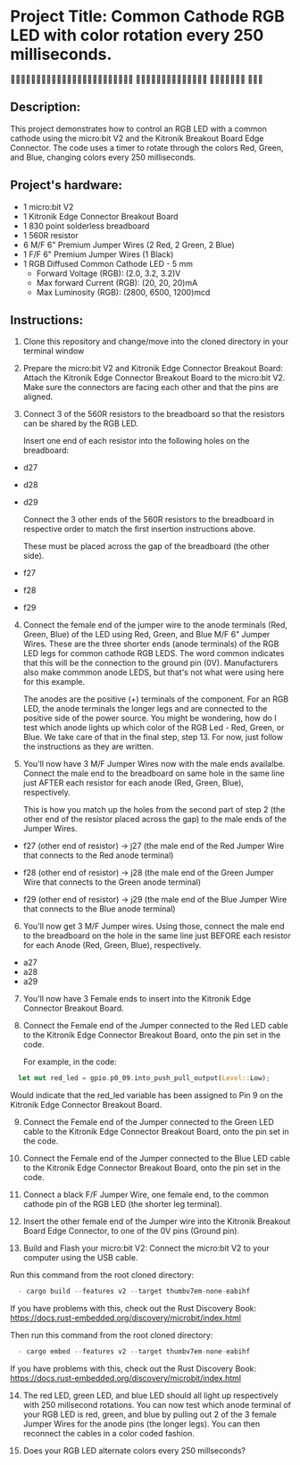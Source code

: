 # Project Title: Common Cathode RGB LED with color rotation every 250 milliseconds.

   🚀🚀🚀🚀🚀🚀🚀🚀🚀🚀🚀🚀🚀🚀🚀🚀🚀🚀🚀🚀🚀🚀🚀🚀
   🚀🚀🚀🚀🚀🚀🚀🚀🚀🚀🚀🚀🚀🚀
   🚀🚀🚀🚀🚀🚀🚀
   🚀🚀🚀

## Description:

   This project demonstrates how to control an RGB LED with a common cathode using the micro:bit V2 and the Kitronik Breakout Board Edge Connector. The code uses a timer to rotate through the colors Red, Green, and Blue, changing colors every 250 milliseconds.


## Project's hardware:

- 1 micro:bit V2
- 1 Kitronik Edge Connector Breakout Board
- 1 830 point solderless breadboard
- 1 560R resistor
- 6 M/F 6" Premium Jumper Wires (2 Red, 2 Green, 2 Blue)
- 1 F/F 6" Premium Jumper Wires (1 Black)
- 1 RGB Diffused Common Cathode LED - 5 mm
  - Forward Voltage (RGB): (2.0, 3.2, 3.2)V
  - Max forward Current (RGB): (20, 20, 20)mA
  - Max Luminosity (RGB): (2800, 6500, 1200)mcd

## Instructions:

1. Clone this repository and change/move into the cloned directory in your terminal window

2. Prepare the micro:bit V2 and Kitronik Edge Connector Breakout Board:
Attach the Kitronik Edge Connector Breakout Board to the micro:bit V2. Make sure the connectors are facing each other and that the pins are aligned.

3. Connect 3 of the 560R resistors to the breadboard so that the resistors can be shared by the RGB LED.

   Insert one end of each resistor into the following holes on the breadboard:

- d27
- d28
- d29

   Connect the 3 other ends of the 560R resistors to the breadboard in respective order to match the first insertion instructions above.

   These must be placed across the gap of the breadboard (the other side).

- f27
- f28
- f29

4. Connect the female end of the jumper wire to the anode terminals (Red, Green, Blue) of the LED using Red, Green, and Blue M/F 6" Jumper Wires. These are the three shorter ends (anode terminals) of the RGB LED legs for common cathode RGB LEDS. The word common indicates that this will be the connection to the ground pin (0V). Manufacturers also make commmon anode LEDS, but that's not what were using here for this example. 

   The anodes are the positive (+) terminals of the component. For an RGB LED, the anode terminals the longer legs and are connected to the positive side of the power source. You might be wondering, how do I test which anode lights up which color of the RGB Led - Red, Green, or Blue. We take care of that in the final step, step 13. For now, just follow the instructions as they are written.

5. You'll now have 3 M/F Jumper Wires now with the male ends availalbe. Connect the male end to the breadboard on same hole in the same line just AFTER each resistor for each anode (Red, Green, Blue), respectively.

   This is how you match up the holes from the second part of step 2 (the other end of the resistor placed across the gap) to the male ends of the Jumper Wires.

- f27 (other end of resistor) -> j27 (the male end of the Red Jumper Wire that connects to the Red anode terminal)

- f28 (other end of resistor) -> j28 (the male end of the Green Jumper Wire that connects to the Green anode terminal)

- f29 (other end of resistor) -> j29 (the male end of the Blue Jumper Wire that connects to the Blue anode terminal)

6. You'll now get 3 M/F Jumper wires. Using those, connect the male end to the breadboard on the hole in the same line just BEFORE each resistor for each Anode (Red, Green, Blue), respectively.

- a27
- a28
- a29

7. You'll now have 3 Female ends to insert into the Kitronik Edge Connector Breakout Board. 

8. Connect the Female end of the Jumper connected to the Red LED cable to the Kitronik Edge Connector Breakout Board, onto the pin set in the code.

   For example, in the code:

```rust
  let mut red_led = gpio.p0_09.into_push_pull_output(Level::Low);
```

   Would indicate that the red_led variable has been assigned to Pin 9 on the Kitronik Edge Connector Breakout Board.

9. Connect the Female end of the Jumper connected to the Green LED cable to the Kitronik Edge Connector Breakout Board, onto the pin set in the code.

10. Connect the Female end of the Jumper connected to the Blue LED cable to the Kitronik Edge Connector Breakout Board, onto the pin set in the code.

11. Connect a black F/F Jumper Wire, one female end, to the common cathode pin of the RGB LED (the shorter leg terminal). 

12. Insert the other female end of the Jumper wire into the Kitronik Breakout Board Edge Connector, to one of the 0V pins (Ground pin).

13. Build and Flash your micro:bit V2:
Connect the micro:bit V2 to your computer using the USB cable. 

   Run this command from the root cloned directory:

```rust
  - cargo build --features v2 --target thumbv7em-none-eabihf
```

   If you have problems with this, check out the Rust Discovery Book:
   https://docs.rust-embedded.org/discovery/microbit/index.html

   Then run this command from the root cloned directory:

```rust
  - cargo embed --features v2 --target thumbv7em-none-eabihf
```

   If you have problems with this, check out the Rust Discovery Book:
   https://docs.rust-embedded.org/discovery/microbit/index.html

14. The red LED, green LED, and blue LED should all light up respectively with 250 millsecond rotations. You can now test which anode terminal of your RGB LED is red, green, and blue by pulling out 2 of the 3 female Jumper Wires for the anode pins (the longer legs). You can then reconnect the cables in a color coded fashion.

15. Does your RGB LED alternate colors every 250 millseconds?